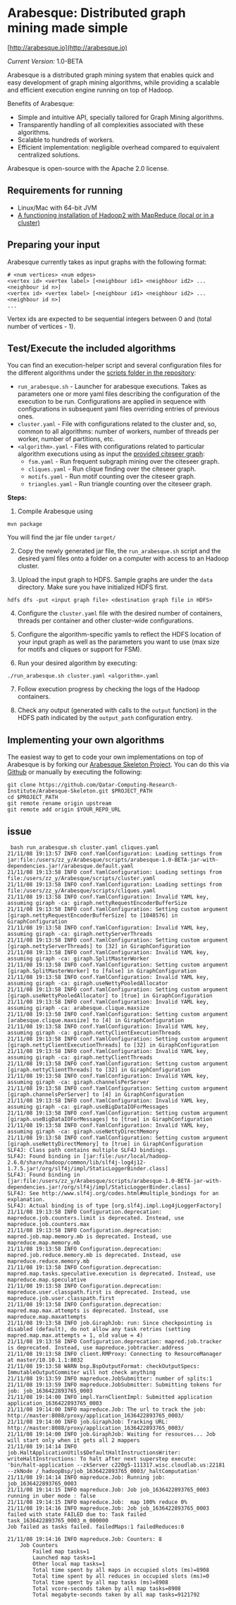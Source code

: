 # Arabesque: Distributed graph mining made simple

[http://arabesque.io](http://arabesque.io)

*Current Version:* 1.0-BETA

Arabesque is a distributed graph mining system that enables quick and easy
development of graph mining algorithms, while providing a scalable and efficient
execution engine running on top of Hadoop.

Benefits of Arabesque:
* Simple and intuitive API, specially tailored for Graph Mining algorithms.
* Transparently handling of all complexities associated with these algorithms.
* Scalable to hundreds of workers.
* Efficient implementation: negligible overhead compared to equivalent centralized solutions.

Arabesque is open-source with the Apache 2.0 license.

## Requirements for running

* Linux/Mac with 64-bit JVM
* [A functioning installation of Hadoop2 with MapReduce (local or in a cluster)](http://www.alexjf.net/blog/distributed-systems/hadoop-yarn-installation-definitive-guide/)

## Preparing your input
Arabesque currently takes as input graphs with the following format:

```
# <num vertices> <num edges>
<vertex id> <vertex label> [<neighbour id1> <neighbour id2> ... <neighbour id n>]
<vertex id> <vertex label> [<neighbour id1> <neighbour id2> ... <neighbour id n>]
...
```

Vertex ids are expected to be sequential integers between 0 and (total number of vertices - 1).

## Test/Execute the included algorithms

You can find an execution-helper script and several configuration files for the different algorithms under the [scripts
folder in the repository](https://github.com/Qatar-Computing-Research-Institute/Arabesque/tree/master/scripts):

* `run_arabesque.sh` - Launcher for arabesque executions. Takes as parameters one or more yaml files describing the configuration of the execution to be run. Configurations are applied in sequence with configurations in subsequent yaml files overriding entries of previous ones.
* `cluster.yaml` - File with configurations related to the cluster and, so, common to all algorithms: number of workers, number of threads per worker, number of partitions, etc.
* `<algorithm>.yaml` - Files with configurations related to particular algorithm executions using as input the [provided citeseer graph](https://github.com/Qatar-Computing-Research-Institute/Arabesque/tree/master/data):
  * `fsm.yaml` - Run frequent subgraph mining over the citeseer graph.
  * `cliques.yaml` - Run clique finding over the citeseer graph.
  * `motifs.yaml` - Run motif counting over the citeseer graph.
  * `triangles.yaml` - Run triangle counting over the citeseer graph.

**Steps:**

1. Compile Arabesque using 
  ```
  mvn package
  ```
  You will find the jar file under `target/`
  
2. Copy the newly generated jar file, the `run_arabesque.sh` script and the desired yaml files onto a folder on a computer with access to an Hadoop cluster. 

3. Upload the input graph to HDFS. Sample graphs are under the `data` directory. Make sure you have initialized HDFS first.

  ```
  hdfs dfs -put <input graph file> <destination graph file in HDFS>
  ```

4. Configure the `cluster.yaml` file with the desired number of containers, threads per container and other cluster-wide configurations.

5. Configure the algorithm-specific yamls to reflect the HDFS location of your input graph as well as the parameters you want to use (max size for motifs and cliques or support for FSM).

6. Run your desired algorithm by executing:

  ```
  ./run_arabesque.sh cluster.yaml <algorithm>.yaml
  ```

7. Follow execution progress by checking the logs of the Hadoop containers.

8. Check any output (generated with calls to the `output` function) in the HDFS path indicated by the `output_path` configuration entry.


## Implementing your own algorithms
The easiest way to get to code your own implementations on top of Arabesque is by forking our [Arabesque Skeleton Project](https://github.com/Qatar-Computing-Research-Institute/Arabesque-Skeleton). You can do this via
[Github](https://help.github.com/articles/fork-a-repo/) or manually by executing the following:

```
git clone https://github.com/Qatar-Computing-Research-Institute/Arabesque-Skeleton.git $PROJECT_PATH
cd $PROJECT_PATH
git remote rename origin upstream
git remote add origin $YOUR_REPO_URL
```


## issue
```
 bash run_arabesque.sh cluster.yaml cliques.yaml
21/11/08 19:13:57 INFO conf.YamlConfiguration: Loading settings from jar:file:/users/zz_y/Arabesque/scripts/arabesque-1.0-BETA-jar-with-dependencies.jar!/arabesque.default.yaml
21/11/08 19:13:58 INFO conf.YamlConfiguration: Loading settings from file:/users/zz_y/Arabesque/scripts/cluster.yaml
21/11/08 19:13:58 INFO conf.YamlConfiguration: Loading settings from file:/users/zz_y/Arabesque/scripts/cliques.yaml
21/11/08 19:13:58 INFO conf.YamlConfiguration: Invalid YAML key, assuming giraph -ca: giraph.nettyRequestEncoderBufferSize
21/11/08 19:13:58 INFO conf.YamlConfiguration: Setting custom argument [giraph.nettyRequestEncoderBufferSize] to [1048576] in GiraphConfiguration
21/11/08 19:13:58 INFO conf.YamlConfiguration: Invalid YAML key, assuming giraph -ca: giraph.nettyServerThreads
21/11/08 19:13:58 INFO conf.YamlConfiguration: Setting custom argument [giraph.nettyServerThreads] to [32] in GiraphConfiguration
21/11/08 19:13:58 INFO conf.YamlConfiguration: Invalid YAML key, assuming giraph -ca: giraph.SplitMasterWorker
21/11/08 19:13:58 INFO conf.YamlConfiguration: Setting custom argument [giraph.SplitMasterWorker] to [false] in GiraphConfiguration
21/11/08 19:13:58 INFO conf.YamlConfiguration: Invalid YAML key, assuming giraph -ca: giraph.useNettyPooledAllocator
21/11/08 19:13:58 INFO conf.YamlConfiguration: Setting custom argument [giraph.useNettyPooledAllocator] to [true] in GiraphConfiguration
21/11/08 19:13:58 INFO conf.YamlConfiguration: Invalid YAML key, assuming giraph -ca: arabesque.clique.maxsize
21/11/08 19:13:58 INFO conf.YamlConfiguration: Setting custom argument [arabesque.clique.maxsize] to [4] in GiraphConfiguration
21/11/08 19:13:58 INFO conf.YamlConfiguration: Invalid YAML key, assuming giraph -ca: giraph.nettyClientExecutionThreads
21/11/08 19:13:58 INFO conf.YamlConfiguration: Setting custom argument [giraph.nettyClientExecutionThreads] to [32] in GiraphConfiguration
21/11/08 19:13:58 INFO conf.YamlConfiguration: Invalid YAML key, assuming giraph -ca: giraph.nettyClientThreads
21/11/08 19:13:58 INFO conf.YamlConfiguration: Setting custom argument [giraph.nettyClientThreads] to [32] in GiraphConfiguration
21/11/08 19:13:58 INFO conf.YamlConfiguration: Invalid YAML key, assuming giraph -ca: giraph.channelsPerServer
21/11/08 19:13:58 INFO conf.YamlConfiguration: Setting custom argument [giraph.channelsPerServer] to [4] in GiraphConfiguration
21/11/08 19:13:58 INFO conf.YamlConfiguration: Invalid YAML key, assuming giraph -ca: giraph.useBigDataIOForMessages
21/11/08 19:13:58 INFO conf.YamlConfiguration: Setting custom argument [giraph.useBigDataIOForMessages] to [true] in GiraphConfiguration
21/11/08 19:13:58 INFO conf.YamlConfiguration: Invalid YAML key, assuming giraph -ca: giraph.useNettyDirectMemory
21/11/08 19:13:58 INFO conf.YamlConfiguration: Setting custom argument [giraph.useNettyDirectMemory] to [true] in GiraphConfiguration
SLF4J: Class path contains multiple SLF4J bindings.
SLF4J: Found binding in [jar:file:/usr/local/hadoop-2.6.0/share/hadoop/common/lib/slf4j-log4j12-1.7.5.jar!/org/slf4j/impl/StaticLoggerBinder.class]
SLF4J: Found binding in [jar:file:/users/zz_y/Arabesque/scripts/arabesque-1.0-BETA-jar-with-dependencies.jar!/org/slf4j/impl/StaticLoggerBinder.class]
SLF4J: See http://www.slf4j.org/codes.html#multiple_bindings for an explanation.
SLF4J: Actual binding is of type [org.slf4j.impl.Log4jLoggerFactory]
21/11/08 19:13:58 INFO Configuration.deprecation: mapreduce.job.counters.limit is deprecated. Instead, use mapreduce.job.counters.max
21/11/08 19:13:58 INFO Configuration.deprecation: mapred.job.map.memory.mb is deprecated. Instead, use mapreduce.map.memory.mb
21/11/08 19:13:58 INFO Configuration.deprecation: mapred.job.reduce.memory.mb is deprecated. Instead, use mapreduce.reduce.memory.mb
21/11/08 19:13:58 INFO Configuration.deprecation: mapred.map.tasks.speculative.execution is deprecated. Instead, use mapreduce.map.speculative
21/11/08 19:13:58 INFO Configuration.deprecation: mapreduce.user.classpath.first is deprecated. Instead, use mapreduce.job.user.classpath.first
21/11/08 19:13:58 INFO Configuration.deprecation: mapred.map.max.attempts is deprecated. Instead, use mapreduce.map.maxattempts
21/11/08 19:13:58 INFO job.GiraphJob: run: Since checkpointing is disabled (default), do not allow any task retries (setting mapred.map.max.attempts = 1, old value = 4)
21/11/08 19:13:58 INFO Configuration.deprecation: mapred.job.tracker is deprecated. Instead, use mapreduce.jobtracker.address
21/11/08 19:13:58 INFO client.RMProxy: Connecting to ResourceManager at master/10.10.1.1:8032
21/11/08 19:13:58 WARN bsp.BspOutputFormat: checkOutputSpecs: ImmutableOutputCommiter will not check anything
21/11/08 19:13:59 INFO mapreduce.JobSubmitter: number of splits:1
21/11/08 19:13:59 INFO mapreduce.JobSubmitter: Submitting tokens for job: job_1636422893765_0003
21/11/08 19:14:00 INFO impl.YarnClientImpl: Submitted application application_1636422893765_0003
21/11/08 19:14:00 INFO mapreduce.Job: The url to track the job: http://master:8088/proxy/application_1636422893765_0003/
21/11/08 19:14:00 INFO job.GiraphJob: Tracking URL: http://master:8088/proxy/application_1636422893765_0003/
21/11/08 19:14:00 INFO job.GiraphJob: Waiting for resources... Job will start only when it gets all 2 mappers
21/11/08 19:14:14 INFO job.HaltApplicationUtils$DefaultHaltInstructionsWriter: writeHaltInstructions: To halt after next superstep execute: 'bin/halt-application --zkServer c220g5-111317.wisc.cloudlab.us:22181 --zkNode /_hadoopBsp/job_1636422893765_0003/_haltComputation'
21/11/08 19:14:14 INFO mapreduce.Job: Running job: job_1636422893765_0003
21/11/08 19:14:15 INFO mapreduce.Job: Job job_1636422893765_0003 running in uber mode : false
21/11/08 19:14:15 INFO mapreduce.Job:  map 100% reduce 0%
21/11/08 19:14:16 INFO mapreduce.Job: Job job_1636422893765_0003 failed with state FAILED due to: Task failed task_1636422893765_0003_m_000000
Job failed as tasks failed. failedMaps:1 failedReduces:0

21/11/08 19:14:16 INFO mapreduce.Job: Counters: 8
	Job Counters
		Failed map tasks=1
		Launched map tasks=1
		Other local map tasks=1
		Total time spent by all maps in occupied slots (ms)=8908
		Total time spent by all reduces in occupied slots (ms)=0
		Total time spent by all map tasks (ms)=8908
		Total vcore-seconds taken by all map tasks=8908
		Total megabyte-seconds taken by all map tasks=9121792
  ```
